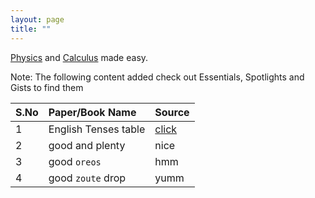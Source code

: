 ```yaml
---
layout: page
title: ""
---
```


<!--I'm an under grad student [major in Physics](https://en.wikipedia.org/wiki/Physics) at the Osmania University, India.

I teach [Physics](https://en.wikipedia.org/wiki/Physics) and [Calculus](https://en.wikipedia.org/wiki/Calculus).-->

[Physics](https://en.wikipedia.org/wiki/Physics) and [Calculus](https://en.wikipedia.org/wiki/Calculus) made easy.




Note: The following content added check out Essentials, Spotlights
and Gists to find them

| S.No| Paper/Book Name          | Source |
|:----|:-------------------------|:-------|
| 1   | English Tenses table     | [click](https://karra-online.info/essentials/)|
| 2   | good and plenty          | nice   |
| 3   | good `oreos`             | hmm    |
| 4   | good `zoute` drop        | yumm   |


